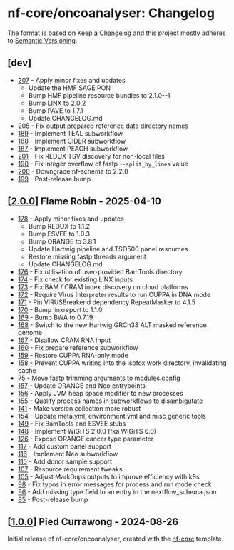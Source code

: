 # nf-core/oncoanalyser: Changelog

The format is based on [Keep a Changelog](https://keepachangelog.com/en/1.0.0/) and this project mostly adheres to
[Semantic Versioning](https://semver.org/spec/v2.0.0.html).

## [dev]

- [207](https://github.com/nf-core/oncoanalyser/pull/207) - Apply minor fixes and updates
  - Update the HMF SAGE PON
  - Bump HMF pipeline resource bundles to 2.1.0--1
  - Bump LINX to 2.0.2
  - Bump PAVE to 1.7.1
  - Update CHANGELOG.md
- [205](https://github.com/nf-core/oncoanalyser/pull/205) - Fix output prepared reference data directory names
- [189](https://github.com/nf-core/oncoanalyser/pull/189) - Implement TEAL subworkflow
- [188](https://github.com/nf-core/oncoanalyser/pull/188) - Implement CIDER subworkflow
- [187](https://github.com/nf-core/oncoanalyser/pull/187) - Implement PEACH subworkflow
- [201](https://github.com/nf-core/oncoanalyser/pull/201) - Fix REDUX TSV discovery for non-local files
- [190](https://github.com/nf-core/oncoanalyser/pull/190) - Fix integer overflow of fastp `--split_by_lines` value
- [200](https://github.com/nf-core/oncoanalyser/pull/200) - Downgrade nf-schema to 2.2.0
- [199](https://github.com/nf-core/oncoanalyser/pull/199) - Post-release bump

## [[2.0.0](https://github.com/nf-core/oncoanalyser/releases/tag/2.0.0)] Flame Robin - 2025-04-10

- [178](https://github.com/nf-core/oncoanalyser/pull/178) - Apply minor fixes and updates
  - Bump REDUX to 1.1.2
  - Bump ESVEE to 1.0.3
  - Bump ORANGE to 3.8.1
  - Update Hartwig pipeline and TSO500 panel resources
  - Restore missing fastp threads argument
  - Update CHANGELOG.md
- [176](https://github.com/nf-core/oncoanalyser/pull/176) - Fix utilisation of user-provided BamTools directory
- [174](https://github.com/nf-core/oncoanalyser/pull/174) - Fix check for existing LINX inputs
- [173](https://github.com/nf-core/oncoanalyser/pull/173) - Fix BAM / CRAM index discovery on cloud platforms
- [172](https://github.com/nf-core/oncoanalyser/pull/172) - Require Virus Interpreter results to run CUPPA in DNA mode
- [171](https://github.com/nf-core/oncoanalyser/pull/171) - Pin VIRUSBreakend dependency RepeatMasker to 4.1.5
- [170](https://github.com/nf-core/oncoanalyser/pull/170) - Bump linxreport to 1.1.0
- [169](https://github.com/nf-core/oncoanalyser/pull/169) - Bump BWA to 0.7.19
- [168](https://github.com/nf-core/oncoanalyser/pull/168) - Switch to the new Hartwig GRCh38 ALT masked reference genome
- [167](https://github.com/nf-core/oncoanalyser/pull/167) - Disallow CRAM RNA input
- [160](https://github.com/nf-core/oncoanalyser/pull/160) - Fix prepare reference subworkflow
- [159](https://github.com/nf-core/oncoanalyser/pull/159) - Restore CUPPA RNA-only mode
- [158](https://github.com/nf-core/oncoanalyser/pull/158) - Prevent CUPPA writing into the Isofox work directory, invalidating cache
- [75](https://github.com/nf-core/oncoanalyser/pull/75) - Move fastp trimming arguments to modules.config
- [157](https://github.com/nf-core/oncoanalyser/pull/157) - Update ORANGE and Neo entrypoints
- [156](https://github.com/nf-core/oncoanalyser/pull/156) - Apply JVM heap space modifier to new processes
- [155](https://github.com/nf-core/oncoanalyser/pull/155) - Qualify process names in subworkflows to disambigutate
- [141](https://github.com/nf-core/oncoanalyser/pull/141) - Make version collection more robust
- [154](https://github.com/nf-core/oncoanalyser/pull/154) - Update meta.yml, environment.yml and misc generic tools
- [149](https://github.com/nf-core/oncoanalyser/pull/149) - Fix BamTools and ESVEE stubs
- [148](https://github.com/nf-core/oncoanalyser/pull/148) - Implement WiGiTS 2.0.0 (fka WiGiTS 6.0)
- [126](https://github.com/nf-core/oncoanalyser/pull/126) - Expose ORANGE cancer type parameter
- [117](https://github.com/nf-core/oncoanalyser/pull/117) - Add custom panel support
- [116](https://github.com/nf-core/oncoanalyser/pull/116) - Implement Neo subworkflow
- [115](https://github.com/nf-core/oncoanalyser/pull/115) - Add donor sample support
- [107](https://github.com/nf-core/oncoanalyser/pull/107) - Resource requirement tweaks
- [105](https://github.com/nf-core/oncoanalyser/pull/105) - Adjust MarkDups outputs to improve efficiency with k8s
- [98](https://github.com/nf-core/oncoanalyser/pull/98) - Fix typos in error messages for process and run mode check
- [96](https://github.com/nf-core/oncoanalyser/pull/96) - Add missing type field to an entry in the nextflow_schema.json
- [95](https://github.com/nf-core/oncoanalyser/pull/95) - Post-release bump

## [[1.0.0](https://github.com/nf-core/oncoanalyser/releases/tag/1.0.0)] Pied Currawong - 2024-08-26

Initial release of nf-core/oncoanalyser, created with the [nf-core](https://nf-co.re/) template.
